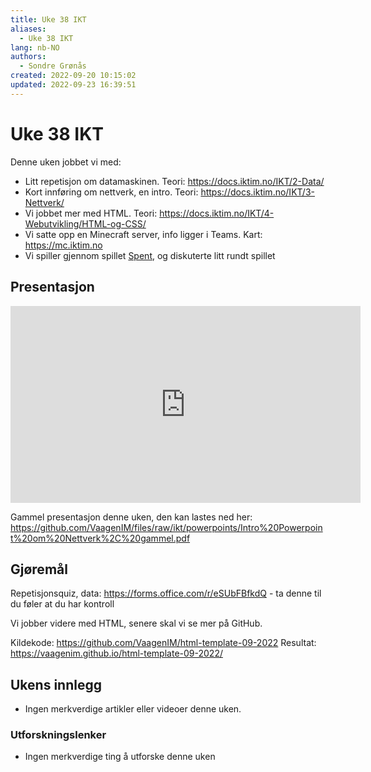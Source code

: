 ```yaml
---
title: Uke 38 IKT
aliases: 
  - Uke 38 IKT
lang: nb-NO
authors:
  - Sondre Grønås
created: 2022-09-20 10:15:02
updated: 2022-09-23 16:39:51
---
```

# Uke 38 IKT
Denne uken jobbet vi med:
- Litt repetisjon om datamaskinen. Teori: https://docs.iktim.no/IKT/2-Data/
- Kort innføring om nettverk, en intro. Teori: https://docs.iktim.no/IKT/3-Nettverk/
- Vi jobbet mer med HTML. Teori: https://docs.iktim.no/IKT/4-Webutvikling/HTML-og-CSS/
- Vi satte opp en Minecraft server, info ligger i Teams. Kart: https://mc.iktim.no
- Vi spiller gjennom spillet [Spent](https://playspent.org/html/), og diskuterte litt rundt spillet

## Presentasjon
<iframe width="560" height="315" src="https://www.youtube.com/embed/J-K2yeQylCk" title="YouTube video player" frameborder="0" allow="accelerometer; autoplay; clipboard-write; encrypted-media; gyroscope; picture-in-picture" allowfullscreen></iframe>

Gammel presentasjon denne uken, den kan lastes ned her:
https://github.com/VaagenIM/files/raw/ikt/powerpoints/Intro%20Powerpoint%20om%20Nettverk%2C%20gammel.pdf

## Gjøremål
Repetisjonsquiz, data: https://forms.office.com/r/eSUbFBfkdQ - ta denne til du føler at du har kontroll

Vi jobber videre med HTML, senere skal vi se mer på GitHub.

Kildekode: https://github.com/VaagenIM/html-template-09-2022
Resultat: https://vaagenim.github.io/html-template-09-2022/

## Ukens innlegg
- Ingen merkverdige artikler eller videoer denne uken.

### Utforskningslenker
- Ingen merkverdige ting å utforske denne uken
